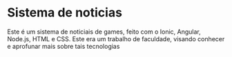 # Sistema de noticias

Este é um sistema de noticiais de games, feito com o Ionic, Angular, Node.js, HTML e CSS. Este era um trabalho de faculdade, visando conhecer e aprofunar mais sobre tais tecnologias
